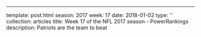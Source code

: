 ---
template: post.html
season: 2017
week: 17
date: 2018-01-02
type: ''
collection: articles
title: Week 17 of the NFL 2017 season - PowerRankings
description: Patriots are the team to beat

